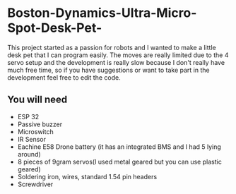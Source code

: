 # Boston-Dynamics-Ultra-Micro-Spot-Desk-Pet-

This project started as a passion for robots and I wanted to make a little desk pet that I can program easily.
The moves are really limited due to the 4 servo setup and the development is really slow because I don't really have much free time,
so if you have suggestions or want to take part in the development feel free to edit the code.

## You will need

- ESP 32
- Passive buzzer
- Microswitch
- IR Sensor
- Eachine E58 Drone battery (it has an integrated BMS and I had 5 lying around)
- 8 pieces of 9gram servos(I used metal geared but you can use plastic geared)
- Soldering iron, wires, standard 1.54 pin headers
- Screwdriver
